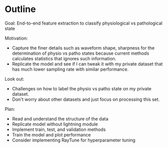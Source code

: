 # Outline

Goal: End-to-end feature extraction to classify physiological vs pathological state

Motivation: 
- Capture the finer details such as waveform shape, sharpness for the determination of physio vs patho states because current methods calculates statistics that ignores such information.
- Replicate the model and see if I can tweak it with my private dataset that has much lower sampling rate with similar performance.

Look out: 
- Challenges on how to label the physio vs patho state on my private dataset.
- Don't worry about other datasets and just focus on processing this set.

Plan: 
- Read and understand the structure of the data
- Replicate model without lightning module
- Implement train, test, and validation methods
- Train the model and plot performance
- Consider implementing RayTune for hyperparameter tuning

